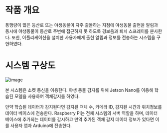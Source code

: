 # 작품 개요

 통행량이 많은 등산로 또는 야생동물이 자주 출몰하는 지점에 야생동물 출현을 알림과 동시에 야생동물이 등산로 주변에 접근하지 못 하도록 경보음과 퇴치 스프레이를 분사한다. 또한, 어플리케이션을 설치한 사용자에게 출현 알림과 정보를 전송하는 시스템을 구현하였다.

# 시스템 구상도
![image](https://github.com/AiGom2/Hiker_Guardian/assets/162681169/d47d87ab-7e4e-46c3-9cd2-f003ff2e36c1)

 본 시스템은 소켓 통신을 이용한다. 야생 동물 감지를 위해 Jetson Nano를 이용해 학습된 모델을 사용하여 객체감지를 하였다. 

만약 학습된 데이터가 감지된다면 감지된 객체 수, 카메라 ID, 감지된 시간과 위치정보를 데이터 베이스에 전송한다. Raspberry Pi는 전체 시스템의 서버 역할을 하며, 데이터 베이스에 추가되는 데이터를 감시하고 만약 추가된 객체 감지 데이터 정보가 있다면 이를 사용자 앱과 Arduino에 전송한다.

